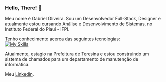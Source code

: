 ### Hello, There! 👋

Meu nome é Gabriel Oliveira.
Sou um Desenvolvedor Full-Stack, Designer e atualmente estou cursando Análise e Desenvolvimento de Sistemas, no Instituto Federal do Piauí - IFPI.

Tenho conhecimento acerca das seguintes tecnologias: <br>
[![My Skills](https://skills.thijs.gg/icons?i=react,nodejs,ts,js,html,css,bootstrap,python,godot,github,mysql,postgres)](https://skills.thijs.gg)

Atualmente, estagio na Prefeitura de Teresina e estou construindo um sistema de chamados para um departamento de manutenção de informática.

Meu <a href="https://www.linkedin.com/in/dev--gabriel--oliveira/">Linkedin</a>.
